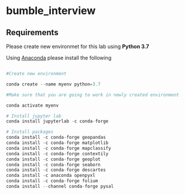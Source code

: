 # bumble_interview

## Requirements

Please create new environmet for this lab using  **Python 3.7**
 
Using [Anaconda](https://docs.anaconda.com/anaconda/install/)  please install the following 

```python

#Create new environment

conda create --name myenv python=3.7

#Make sure that you are going to work in newly created environment

conda activate myenv

# Install jupyter lab
conda install jupyterlab -c conda-forge

# Install packages
conda install -c conda-forge geopandas
conda install -c conda-forge matplotlib
conda install -c conda-forge mapclassify
conda install -c conda-forge contextily
conda install -c conda-forge geoplot
conda install -c conda-forge seaborn
conda install -c conda-forge descartes 
conda install -c anaconda openpyxl
conda install -c conda-forge folium
conda install --channel conda-forge pysal
```
